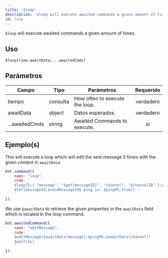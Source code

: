 ```yaml
---
title: '$loop'
description: '$loop will execute awaited commands a given amount of times.'
id: loop
---
```


`$loop` will execute awaited commands a given amount of times.

## Uso

```php
$loop[time;awaitData;...awaitedCmds]
```

## Parámetros

| Campo          | Tipo     | Parámetros                     | Requerido |
| -------------- | -------- | ------------------------------ |:---------:|
| tiempo         | consulta | How often to execute the loop. | verdadero |
| awaitData      | object   | Datos esperados.               | verdadero |
| ...awaitedCmds | string   | Awaited Commands to execute.   |    sí     |

## Ejemplo(s)

This will execute a loop which will edit the sent message 5 times with the given content in `awaitData`:

```javascript
bot.command({
    name: "loop",
    code: `
    $loop[5;{ "message": "$get[messageID]", "channel": "$channelID" };editMessage]
    $let[messageID;$sendMessage[My ping is: $pingMS;true]]
    `
});
```

We use `$awaitData` to retrieve the given properties in the `awaitData` field which is located in the loop command.

```javascript
bot.awaitedCommand({
    name: "editMessage",
    code: `
    $editMessage[$awaitData[message];$pingMS;$awaitData[channel]]
    $wait[5s]
    `
});
```